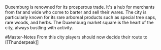 Duxemburg is renowned for its prosperous trade. It's a hub for merchants from far and wide who come to barter and sell their wares. The city is particularly known for its rare arboreal products such as special tree saps, rare woods, and herbs. The Duxemburg market square is the heart of the city, always bustling with activity.

#Master-Notes From this city players should now decide their route to [[Thunderpeak]]
